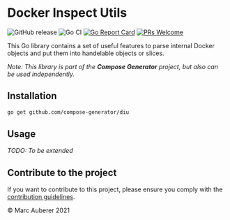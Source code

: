 # Docker Inspect Utils
![GitHub release](https://img.shields.io/github/v/release/compose-generator/diu?include_prereleases)
![Go CI](https://github.com/compose-generator/diu/workflows/Go%20CI/badge.svg)
[![Go Report Card](https://goreportcard.com/badge/github.com/compose-generator/diu)](https://goreportcard.com/report/github.com/compose-generator/diu)
[![PRs Welcome](https://img.shields.io/badge/PRs-welcome-brightgreen.svg?style=flat-square)](http://makeapullrequest.com)

This Go library contains a set of useful features to parse internal Docker objects and put them into handelable objects or slices.

*Note: This library is part of the **Compose Generator** project, but also can be used independently.*

## Installation
```sh
go get github.com/compose-generator/diu
```

## Usage
*TODO: To be extended*

## Contribute to the project
If you want to contribute to this project, please ensure you comply with the [contribution guidelines](CONTRIBUTING.md).

© Marc Auberer 2021